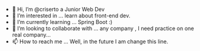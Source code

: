 - 👋 Hi, I’m @criserto a Junior Web Dev
- 👀 I’m interested in ... learn about front-end dev.
- 🌱 I’m currently learning ... Spring Boot :)
- 💞️ I’m looking to collaborate with ... any company , I need practice on one real company...
- 📫 How to reach me ... Well, in the future I am change this line.

<!---
criserto/criserto is a ✨ special ✨ repository because its `README.md` (this file) appears on your GitHub profile.
You can click the Preview link to take a look at your changes.
--->

